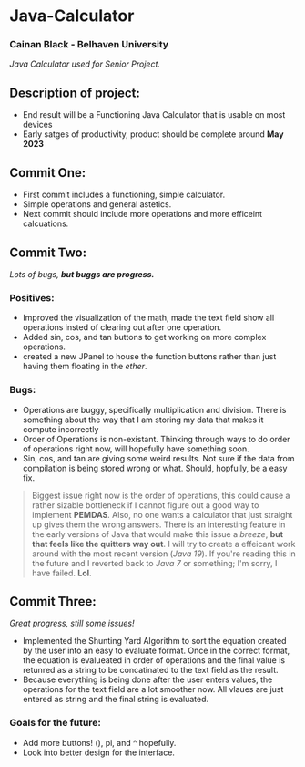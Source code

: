 # Java-Calculator
### Cainan Black - Belhaven University
<i>Java Calculator used for Senior Project.</i>

## Description of project:
 - End result will be a Functioning Java Calculator that is usable on most devices
 - Early satges of productivity, product should be complete around **May 2023**


## Commit One:
- First commit includes a functioning, simple calculator.
- Simple operations and general astetics.
- Next commit should include more operations and more efficeint calcuations. 


## Commit Two:
<i>Lots of bugs, <b>but buggs are progress.</b></i>

### Positives:
- Improved the visualization of the math, made the text field show all operations insted of clearing out after one operation.
- Added sin, cos, and tan buttons to get working on more complex operations.
- created a new JPanel to house the function buttons rather than just having them floating in the <i>ether</i>.

### Bugs:
- Operations are buggy, specifically multiplication and division. There is something about the way that I am storing my data that makes it compute incorrectly
- Order of Operations is non-existant. Thinking through ways to do order of operations right now, will hopefully have something soon.
- Sin, cos, and tan are giving some weird results. Not sure if the data from compilation is being stored wrong or what. Should, hopfully, be a easy fix.

>Biggest issue right now is the order of operations, this could cause a rather sizable bottleneck if I cannot figure out a good way to implement **PEMDAS**. Also, no one wants a calculator that just straight up gives them the wrong answers. There is an interesting feature in the early versions of Java that would make this issue a <i>breeze</i>, <b>but that feels like the quitters way out</b>. I will try to create a effeicant work around with the most recent version (_Java 19_). If you're reading this in the future and I reverted back to _Java 7_ or something; I'm sorry, I have failed. <b>Lol</b>.


## Commit Three:
<i>Great progress, still some issues!</i>

- Implemented the Shunting Yard Algorithm to sort the equation created by the user into an easy to evaluate format. Once in the correct format, the equation is evalueated in order of operations and the final value is retunred as a string to be concatinated to the text field as the result. 
- Because everything is being done after the user enters values, the operations for the text field are a lot smoother now. All vlaues are just entered as string and the final string is evaluated. 

### Goals for the future:
- Add more buttons! (), pi, and ^ hopefully.
- Look into better design for the interface. 
